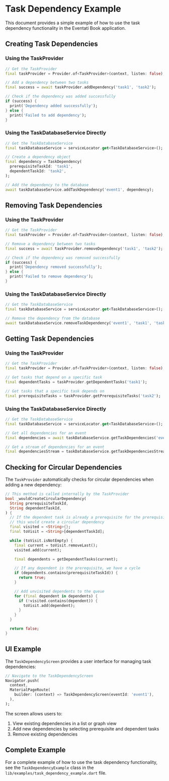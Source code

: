 # Task Dependency Example

This document provides a simple example of how to use the task dependency functionality in the Eventati Book application.

## Creating Task Dependencies

### Using the TaskProvider

```dart
// Get the TaskProvider
final taskProvider = Provider.of<TaskProvider>(context, listen: false);

// Add a dependency between two tasks
final success = await taskProvider.addDependency('task1', 'task2');

// Check if the dependency was added successfully
if (success) {
  print('Dependency added successfully');
} else {
  print('Failed to add dependency');
}
```

### Using the TaskDatabaseService Directly

```dart
// Get the TaskDatabaseService
final taskDatabaseService = serviceLocator.get<TaskDatabaseService>();

// Create a dependency object
final dependency = TaskDependency(
  prerequisiteTaskId: 'task1',
  dependentTaskId: 'task2',
);

// Add the dependency to the database
await taskDatabaseService.addTaskDependency('event1', dependency);
```

## Removing Task Dependencies

### Using the TaskProvider

```dart
// Get the TaskProvider
final taskProvider = Provider.of<TaskProvider>(context, listen: false);

// Remove a dependency between two tasks
final success = await taskProvider.removeDependency('task1', 'task2');

// Check if the dependency was removed successfully
if (success) {
  print('Dependency removed successfully');
} else {
  print('Failed to remove dependency');
}
```

### Using the TaskDatabaseService Directly

```dart
// Get the TaskDatabaseService
final taskDatabaseService = serviceLocator.get<TaskDatabaseService>();

// Remove the dependency from the database
await taskDatabaseService.removeTaskDependency('event1', 'task1', 'task2');
```

## Getting Task Dependencies

### Using the TaskProvider

```dart
// Get the TaskProvider
final taskProvider = Provider.of<TaskProvider>(context, listen: false);

// Get tasks that depend on a specific task
final dependentTasks = taskProvider.getDependentTasks('task1');

// Get tasks that a specific task depends on
final prerequisiteTasks = taskProvider.getPrerequisiteTasks('task2');
```

### Using the TaskDatabaseService Directly

```dart
// Get the TaskDatabaseService
final taskDatabaseService = serviceLocator.get<TaskDatabaseService>();

// Get all dependencies for an event
final dependencies = await taskDatabaseService.getTaskDependencies('event1');

// Get a stream of dependencies for an event
final dependenciesStream = taskDatabaseService.getTaskDependenciesStream('event1');
```

## Checking for Circular Dependencies

The `TaskProvider` automatically checks for circular dependencies when adding a new dependency:

```dart
// This method is called internally by the TaskProvider
bool _wouldCreateCircularDependency(
  String prerequisiteTaskId,
  String dependentTaskId,
) {
  // If the dependent task is already a prerequisite for the prerequisite task,
  // this would create a circular dependency
  final visited = <String>{};
  final toVisit = <String>[dependentTaskId];

  while (toVisit.isNotEmpty) {
    final current = toVisit.removeLast();
    visited.add(current);

    final dependents = getDependentTasks(current);

    // If any dependent is the prerequisite, we have a cycle
    if (dependents.contains(prerequisiteTaskId)) {
      return true;
    }

    // Add unvisited dependents to the queue
    for (final dependent in dependents) {
      if (!visited.contains(dependent)) {
        toVisit.add(dependent);
      }
    }
  }

  return false;
}
```

## UI Example

The `TaskDependencyScreen` provides a user interface for managing task dependencies:

```dart
// Navigate to the TaskDependencyScreen
Navigator.push(
  context,
  MaterialPageRoute(
    builder: (context) => TaskDependencyScreen(eventId: 'event1'),
  ),
);
```

The screen allows users to:

1. View existing dependencies in a list or graph view
2. Add new dependencies by selecting prerequisite and dependent tasks
3. Remove existing dependencies

## Complete Example

For a complete example of how to use the task dependency functionality, see the `TaskDependencyExample` class in the `lib/examples/task_dependency_example.dart` file.
